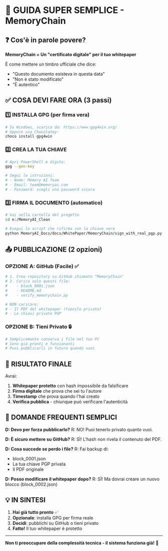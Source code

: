 # 🚀 GUIDA SUPER SEMPLICE - MemoryChain

## ❓ Cos'è in parole povere?

**MemoryChain = Un "certificato digitale" per il tuo whitepaper**

È come mettere un timbro ufficiale che dice:
- "Questo documento esisteva in questa data"
- "Non è stato modificato"
- "È autentico"

## ✅ COSA DEVI FARE ORA (3 passi)

### 1️⃣ INSTALLA GPG (per firma vera)
```bash
# Su Windows, scarica da: https://www.gpg4win.org/
# Oppure usa Chocolatey:
choco install gpg4win
```

### 2️⃣ CREA LA TUA CHIAVE
```bash
# Apri PowerShell e digita:
gpg --gen-key

# Segui le istruzioni:
# - Nome: Memory AI Team
# - Email: team@memoryai.com
# - Password: scegli una password sicura
```

### 3️⃣ FIRMA IL DOCUMENTO (automatico)
```bash
# Vai nella cartella del progetto
cd e:/MemoryAI_Clean

# Esegui lo script che rifirma con la chiave vera
python MemoryAI_Docs/docs/WhitePaper/MemoryChain/sign_with_real_pgp.py
```

## 📤 PUBBLICAZIONE (2 opzioni)

### OPZIONE A: GitHub (Facile) ✅
```bash
# 1. Crea repository su GitHub chiamato "MemoryChain"
# 2. Carica solo questi file:
#    - block_0001.json
#    - README.md
#    - verify_memorychain.py

# NON caricare:
# - Il PDF del whitepaper (tienilo privato)
# - Le chiavi private PGP
```

### OPZIONE B: Tieni Privato 🔒
```bash
# Semplicemente conserva i file nel tuo PC
# Sono già pronti e funzionanti
# Puoi pubblicarli in futuro quando vuoi
```

## 🎯 RISULTATO FINALE

Avrai:
1. **Whitepaper protetto** con hash impossibile da falsificare
2. **Firma digitale** che prova che sei tu l'autore
3. **Timestamp** che prova quando l'hai creato
4. **Verifica pubblica** - chiunque può verificare l'autenticità

## 🤔 DOMANDE FREQUENTI SEMPLICI

**D: Devo per forza pubblicarlo?**
R: NO! Puoi tenerlo privato quanto vuoi.

**D: È sicuro mettere su GitHub?**
R: SÌ! L'hash non rivela il contenuto del PDF.

**D: Cosa succede se perdo i file?**
R: Fai backup di:
   - block_0001.json
   - La tua chiave PGP privata
   - Il PDF originale

**D: Posso modificare il whitepaper dopo?**
R: SÌ! Ma dovrai creare un nuovo blocco (block_0002.json)

## 💡 IN SINTESI

1. **Hai già tutto pronto** ✅
2. **Opzionale**: installa GPG per firma reale
3. **Decidi**: pubblichi su GitHub o tieni privato
4. **Fatto!** Il tuo whitepaper è protetto

---

**Non ti preoccupare della complessità tecnica - il sistema funziona già!** 🎉
